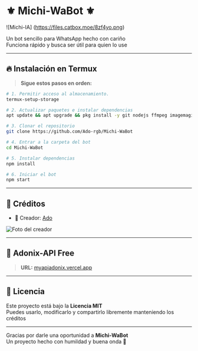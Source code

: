 # ⚜️ Michi-WaBot ⚜️
![Michi-IA] (https://files.catbox.moe/8zf4yo.png)


Un bot sencillo para WhatsApp hecho con cariño  
Funciona rápido y busca ser útil para quien lo use  

---

## 🔥 Instalación en Termux

> **Sigue estos pasos en orden:**

```bash
# 1. Permitir acceso al almacenamiento.
termux-setup-storage

# 2. Actualizar paquetes e instalar dependencias
apt update && apt upgrade && pkg install -y git nodejs ffmpeg imagemagick

# 3. Clonar el repositorio
git clone https://github.com/Ado-rgb/Michi-WaBot

# 4. Entrar a la carpeta del bot
cd Michi-WaBot

# 5. Instalar dependencias
npm install

# 6. Iniciar el bot
npm start
```

---

## 👤 Créditos

- 🍁 Creador: [Ado](https://github.com/Ado-rgb)

![Foto del creador](https://github.com/Ado-rgb.png)

---

## 🎋 Adonix-API Free

> **URL:** [myapiadonix.vercel.app](https://myapiadonix.vercel.app)

---

## 📜 Licencia

Este proyecto está bajo la **Licencia MIT**  
Puedes usarlo, modificarlo y compartirlo libremente manteniendo los créditos

---

Gracias por darle una oportunidad a **Michi-WaBot**  
Un proyecto hecho con humildad y buena onda 🐾
